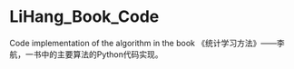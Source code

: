 # LiHang_Book_Code
Code implementation of the algorithm in the book
《统计学习方法》——李航，一书中的主要算法的Python代码实现。
